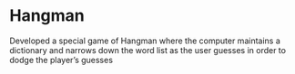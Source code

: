 # Hangman
Developed a special game of Hangman where the computer maintains a dictionary and narrows down the word list
as the user guesses in order to dodge the player’s guesses
